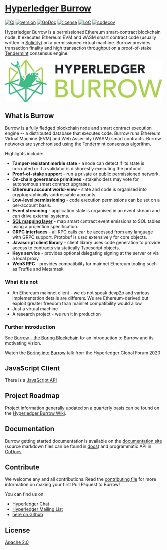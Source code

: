 # [Hyperledger Burrow](https://hyperledger.github.io/burrow)

[![CI](https://github.com/hyperledger/burrow/workflows/master/badge.svg)](https://launch-editor.github.com/actions?workflowID=master&event=push&nwo=hyperledger%2Fburrow)
[![version](https://img.shields.io/github/tag/hyperledger/burrow.svg)](https://github.com/hyperledger/burrow/releases/latest)
[![GoDoc](https://godoc.org/github.com/burrow?status.png)](https://godoc.org/github.com/hyperledger/burrow)
[![license](https://img.shields.io/github/license/hyperledger/burrow.svg)](LICENSE.md)
[![LoC](https://tokei.rs/b1/github/hyperledger/burrow?category=lines)](https://github.com/hyperledger/burrow)
[![codecov](https://codecov.io/gh/hyperledger/burrow/branch/master/graph/badge.svg)](https://codecov.io/gh/hyperledger/burrow)

Hyperledger Burrow is a permissioned Ethereum smart-contract blockchain node. It executes Ethereum EVM and WASM smart contract code (usually written in [Solidity](https://solidity.readthedocs.io)) on a permissioned virtual machine. Burrow provides transaction finality and high transaction throughput on a proof-of-stake [Tendermint](https://tendermint.com) consensus engine.

![burrow logo](docs/assets/burrow.png)

## What is Burrow

Burrow is a fully fledged blockchain node and smart contract execution engine -- a distributed database that executes code. Burrow runs Ethereum Virtual Machine (EVM) and Web Assembly (WASM) smart contracts. Burrow networks are synchronised using the [Tendermint](https://github.com/tendermint/tendermint) consensus algorithm.

Highlights include:

- **Tamper-resistant merkle state** - a node can detect if its state is corrupted or if a validator is dishonestly executing the protocol.
- **Proof-of-stake support** - run a private or public permissioned network.
- **On-chain governance primitives** - stakeholders may vote for autonomous smart contract upgrades.
- **Ethereum account world-view** - state and code is organised into cryptographically-addressable accounts.
- **Low-level permissioning** - code execution permissions can be set on a per-account basis.
- **Event streaming** - application state is organised in an event stream and can drive external systems.
- **[SQL mapping layer](docs/reference/vent.md)** - map smart contract event emissions to SQL tables using a projection specification.
- **GRPC interfaces** - all RPC calls can be accessed from any language with GRPC support. Protobuf is used extensively for core objects.
- **Javascript client library** - client library uses code generation to provide access to contracts via statically Typescript objects.
- **Keys service** - provides optional delegating signing at the server or via a local proxy
- **Web3 RPC** - provides compatibility for mainnet Ethereum tooling such as Truffle and Metamask

### What it is not

- An Ethereum mainnet client - we do not speak devp2p and various implementation details are different. We are Ethereum-derived but exploit greater freedom than mainnet compatibility would allow.
- Just a virtual machine
- A research project - we run it in production

### Further introduction

See [Burrow - the Boring Blockchain](https://wiki.hyperledger.org/display/burrow/Burrow+-+The+Boring+Blockchain) for an introduction to Burrow and its motivating vision.

Watch the [Boring into Burrow](https://www.youtube.com/watch?v=OpbjYaGAP4k) talk from the Hyperledger Global Forum 2020

## JavaScript Client

There is a [JavaScript API](https://github.com/hyperledger/burrow/tree/master/js)

## Project Roadmap

Project information generally updated on a quarterly basis can be found on the [Hyperledger Burrow Wiki](https://wiki.hyperledger.org/display/burrow).

## Documentation
Burrow getting started documentation is available on the [documentation site](https://hyperledger.github.io/burrow) (source markdown files can be found in [docs](docs)) and programmatic API in [GoDocs](https://godoc.org/github.com/hyperledger/burrow).

## Contribute

We welcome any and all contributions. Read the [contributing file](.github/CONTRIBUTING.md) for more information on making your first Pull Request to Burrow!

You can find us on:
- [Hyperledger Chat](https://chat.hyperledger.org)
- [Hyperledger Mailing List](https://lists.hyperledger.org/mailman/listinfo)
- [here on Github](https://github.com/hyperledger/burrow/issues)

## License

[Apache 2.0](LICENSE.md)
